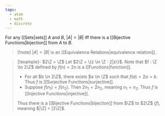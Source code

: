 ```yaml
---
tags:
  - atom
  - math
  - discrete
---
```

For any [[Sets|sets]] $A$ and $B$, $|A| = |B|$ iff there is a [[Bijective Functions|bijection]] from $A$ to $B$. 

>[!note] $|A| = |B|$ is an [[Equivalence Relations|equivalence relation]].

> [!example]- $2\Z = \Z$
> Let $2\Z = \{z \in \Z : 2|z\}$. Note that $f : \Z \to 2\Z$ defined by $f(n) = 2n$ is a [[Functions|function]].
> - For all $b \in 2\Z$,  there exists $a \in \Z$ such that $f(a) = 2a = b$. Thus $f$ is [[Surjective Functions|surjective]].
> - Suppose $f(n_1) = f(n_2)$. Then $2n_1 = 2n_2$, meaning $n_1 = n_2$. Thus $f$ is [[Injective Functions|injective]].
> 
> Thus there is a [[Bijective Functions|bijection]] from $\Z$ to $2\Z$ ($f$), meaning $|\Z| = |2\Z|$.
